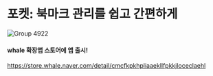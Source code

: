 # 포켓: 북마크 관리를 쉽고 간편하게

![Group 4922](https://user-images.githubusercontent.com/54261116/163626162-409f92b0-e973-42f0-a3b5-9645c7ff2693.png)
#### whale 확장앱 스토어에 앱 출시!

https://store.whale.naver.com/detail/cmcfkpkhpliaaekllfpkkjloceclaehl
